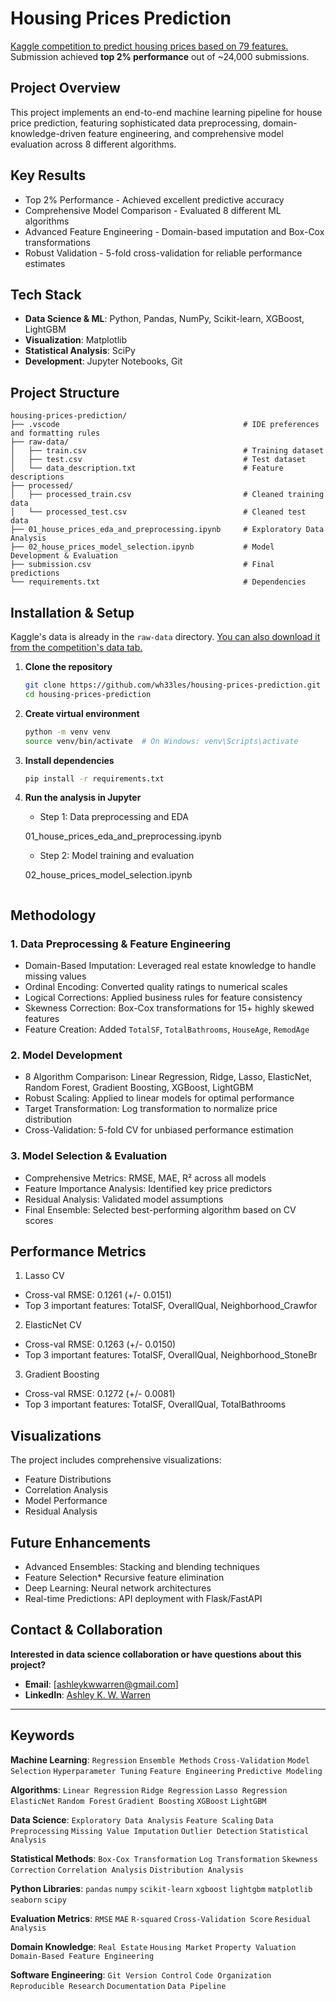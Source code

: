 # Housing Prices Prediction

[Kaggle competition to predict housing prices based on 79 features.](https://www.kaggle.com/competitions/house-prices-advanced-regression-techniques/overview)  Submission achieved **top 2% performance** out of ~24,000 submissions.

## Project Overview

This project implements an end-to-end machine learning pipeline for house price prediction, featuring sophisticated data preprocessing, domain-knowledge-driven feature engineering, and comprehensive model evaluation across 8 different algorithms.

## Key Results

- Top 2% Performance - Achieved excellent predictive accuracy
- Comprehensive Model Comparison - Evaluated 8 different ML algorithms
- Advanced Feature Engineering - Domain-based imputation and Box-Cox transformations
- Robust Validation - 5-fold cross-validation for reliable performance estimates

## Tech Stack

- **Data Science & ML**: Python, Pandas, NumPy, Scikit-learn, XGBoost, LightGBM  
- **Visualization**: Matplotlib
- **Statistical Analysis**: SciPy  
- **Development**: Jupyter Notebooks, Git

## Project Structure

```
housing-prices-prediction/
├── .vscode                                         # IDE preferences and formatting rules
├── raw-data/                                       
│   ├── train.csv                                   # Training dataset
│   ├── test.csv                                    # Test dataset
│   └── data_description.txt                        # Feature descriptions
├── processed/
│   ├── processed_train.csv                         # Cleaned training data
│   └── processed_test.csv                          # Cleaned test data
├── 01_house_prices_eda_and_preprocessing.ipynb     # Exploratory Data Analysis
├── 02_house_prices_model_selection.ipynb           # Model Development & Evaluation
├── submission.csv                                  # Final predictions
└── requirements.txt                                # Dependencies
```

## Installation & Setup

Kaggle's data is already in the `raw-data` directory.  [You can also download it from the competition's data tab.](https://www.kaggle.com/competitions/house-prices-advanced-regression-techniques/data)

1. **Clone the repository**
   ```bash
   git clone https://github.com/wh33les/housing-prices-prediction.git
   cd housing-prices-prediction
   ```

2. **Create virtual environment**
   ```bash
   python -m venv venv
   source venv/bin/activate  # On Windows: venv\Scripts\activate
   ```

3. **Install dependencies**
   ```bash
   pip install -r requirements.txt
   ```

4. **Run the analysis in Jupyter**

   - Step 1: Data preprocessing and EDA
   
   01_house_prices_eda_and_preprocessing.ipynb
   
   - Step 2: Model training and evaluation
   
   02_house_prices_model_selection.ipynb
   ```

## Methodology

### 1. **Data Preprocessing & Feature Engineering**

- Domain-Based Imputation: Leveraged real estate knowledge to handle missing values
- Ordinal Encoding: Converted quality ratings to numerical scales
- Logical Corrections: Applied business rules for feature consistency
- Skewness Correction: Box-Cox transformations for 15+ highly skewed features
- Feature Creation: Added `TotalSF`, `TotalBathrooms`, `HouseAge`, `RemodAge`

### 2. **Model Development**

- 8 Algorithm Comparison: Linear Regression, Ridge, Lasso, ElasticNet, Random Forest, Gradient Boosting, XGBoost, LightGBM
- Robust Scaling: Applied to linear models for optimal performance
- Target Transformation: Log transformation to normalize price distribution
- Cross-Validation: 5-fold CV for unbiased performance estimation

### 3. **Model Selection & Evaluation**

- Comprehensive Metrics: RMSE, MAE, R² across all models
- Feature Importance Analysis: Identified key price predictors
- Residual Analysis: Validated model assumptions
- Final Ensemble: Selected best-performing algorithm based on CV scores

## Performance Metrics

1. Lasso CV
- Cross-val RMSE: 0.1261 (+/- 0.0151)
- Top 3 important features: TotalSF, OverallQual, Neighborhood_Crawfor

2. ElasticNet CV
- Cross-val RMSE: 0.1263 (+/- 0.0150)
- Top 3 important features: TotalSF, OverallQual, Neighborhood_StoneBr

3. Gradient Boosting
- Cross-val RMSE: 0.1272 (+/- 0.0081)
- Top 3 important features: TotalSF, OverallQual, TotalBathrooms

## Visualizations

The project includes comprehensive visualizations:

- Feature Distributions
- Correlation Analysis
- Model Performance
- Residual Analysis

## Future Enhancements

- Advanced Ensembles: Stacking and blending techniques  
- Feature Selection* Recursive feature elimination
- Deep Learning: Neural network architectures
- Real-time Predictions: API deployment with Flask/FastAPI

## Contact & Collaboration

**Interested in data science collaboration or have questions about this project?**

- **Email**: [ashleykwwarren@gmail.com]
- **LinkedIn**: [Ashley K. W. Warren](https://www.linkedin.com/in/ashleykwwarren/)

---

## Keywords 

**Machine Learning**: `Regression` `Ensemble Methods` `Cross-Validation` `Model Selection` `Hyperparameter Tuning` `Feature Engineering` `Predictive Modeling`

**Algorithms**: `Linear Regression` `Ridge Regression` `Lasso Regression` `ElasticNet` `Random Forest` `Gradient Boosting` `XGBoost` `LightGBM`

**Data Science**: `Exploratory Data Analysis` `Feature Scaling` `Data Preprocessing` `Missing Value Imputation` `Outlier Detection` `Statistical Analysis`

**Statistical Methods**: `Box-Cox Transformation` `Log Transformation` `Skewness Correction` `Correlation Analysis` `Distribution Analysis`

**Python Libraries**: `pandas` `numpy` `scikit-learn` `xgboost` `lightgbm` `matplotlib` `seaborn` `scipy`

**Evaluation Metrics**: `RMSE` `MAE` `R-squared` `Cross-Validation Score` `Residual Analysis`

**Domain Knowledge**: `Real Estate` `Housing Market` `Property Valuation` `Domain-Based Feature Engineering`

**Software Engineering**: `Git Version Control` `Code Organization` `Reproducible Research` `Documentation` `Data Pipeline`